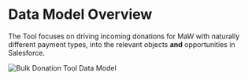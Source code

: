 # Data Model Overview

The Tool focuses on driving incoming donations for MaW with naturally different payment types, into the relevant objects **and** opportunities in Salesforce.

![Bulk Donation Tool Data Model](<../.gitbook/assets/Data Model \_ Flow - MaW (1).png>)





